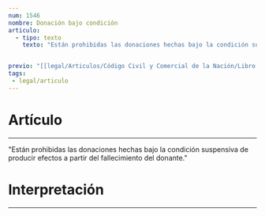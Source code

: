 ```yaml
---
num: 1546
nombre: Donación bajo condición
articulo: 
  - tipo: texto
    texto: "Están prohibidas las donaciones hechas bajo la condición suspensiva de producir efectos a partir del fallecimiento del donante."


previo: "[[legal/Articulos/Código Civil y Comercial de la Nación/Libro Tercero/Título 4/Capítulo 22/Sección 1/Sección 1, Disposiciones generales.md|Sección 1, Disposiciones generales]]"
tags: 
 - legal/articulo
---
```

# Artículo
---
"Están prohibidas las donaciones hechas bajo la condición suspensiva de producir efectos a partir del fallecimiento del donante."

# Interpretación
---
